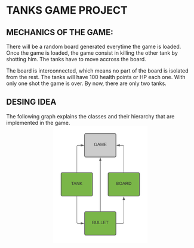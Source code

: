 # TANKS GAME PROJECT
## MECHANICS OF THE GAME:
There will be a random board generated everytime the game is loaded. Once the game is loaded, the game consist in killing the other tank by shotting him. The tanks have to move accross the board. 

The board is interconnected, which means no part of the board is isolated from the rest. The tanks will have 100 health points or HP each one. With only one shot the game is over. By now, there are only two tanks.  

## DESING IDEA
The following graph explains the classes and their hierarchy that are implemented in the game. 
<img src="./media/diagram.png" width=50% height=50% style="display: block; margin: 0 auto" />


